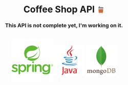 <h1 align="center">
  <b>Coffee Shop API</b>
  <img align="center" alt="Coffee Icon" height="24" src="https://github.com/gui0103/coffee-shop-api/blob/main/images/coffee-break.png">
</h1>
<div align="center">
  <h3>This API is not complete yet, I'm working on it.</h3>
</div> <br>
  
<div align="center">
  <img align="center" alt="Spring Boot" height="130" padding="10" src="https://github.com/devicons/devicon/blob/master/icons/spring/spring-original-wordmark.svg">
  <img align="center" alt="Java" height="95" padding="10" src="https://github.com/devicons/devicon/blob/master/icons/java/java-original-wordmark.svg">
  <img align="center" alt="MongoDB" height="95" padding="10" src="https://github.com/devicons/devicon/blob/master/icons/mongodb/mongodb-original-wordmark.svg">
</div>
